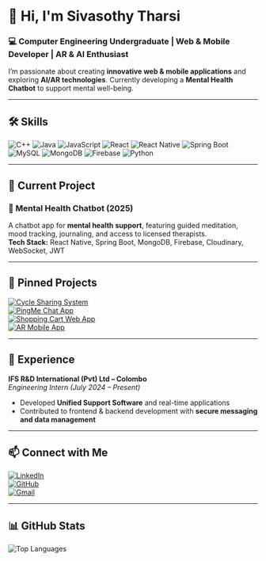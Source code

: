 # 👋 Hi, I'm Sivasothy Tharsi

### 💻 Computer Engineering Undergraduate | Web & Mobile Developer | AR & AI Enthusiast  

I’m passionate about creating **innovative web & mobile applications** and exploring **AI/AR technologies**. Currently developing a **Mental Health Chatbot** to support mental well-being.  

---

## 🛠️ Skills

![C++](https://img.shields.io/badge/C++-00599C?style=for-the-badge&logo=c%2B%2B&logoColor=white)
![Java](https://img.shields.io/badge/Java-ED8B00?style=for-the-badge&logo=java&logoColor=white)
![JavaScript](https://img.shields.io/badge/JavaScript-F7DF1E?style=for-the-badge&logo=javascript&logoColor=black)
![React](https://img.shields.io/badge/React-61DAFB?style=for-the-badge&logo=react&logoColor=black)
![React Native](https://img.shields.io/badge/React_Native-61DAFB?style=for-the-badge&logo=react&logoColor=black)
![Spring Boot](https://img.shields.io/badge/Spring_Boot-6DB33F?style=for-the-badge&logo=spring&logoColor=white)
![MySQL](https://img.shields.io/badge/MySQL-4479A1?style=for-the-badge&logo=mysql&logoColor=white)
![MongoDB](https://img.shields.io/badge/MongoDB-47A248?style=for-the-badge&logo=mongodb&logoColor=white)
![Firebase](https://img.shields.io/badge/Firebase-FFCA28?style=for-the-badge&logo=firebase&logoColor=black)
![Python](https://img.shields.io/badge/Python-3776AB?style=for-the-badge&logo=python&logoColor=white)

---

## 🚀 Current Project

### 🤖 Mental Health Chatbot (2025)
A chatbot app for **mental health support**, featuring guided meditation, mood tracking, journaling, and access to licensed therapists.  
**Tech Stack:** React Native, Spring Boot, MongoDB, Firebase, Cloudinary, WebSocket, JWT  

---

## 🌟 Pinned Projects

[![Cycle Sharing System](https://img.shields.io/badge/Cycle_Sharing-ReactNative-blue?style=for-the-badge)](https://github.com/Sivasothy-Tharsi)  
[![PingMe Chat App](https://img.shields.io/badge/PingMe-RealTime_Chat-red?style=for-the-badge)](https://github.com/Sivasothy-Tharsi)  
[![Shopping Cart Web App](https://img.shields.io/badge/Shopping_Cart-Firebase-yellow?style=for-the-badge)](https://github.com/Sivasothy-Tharsi)  
[![AR Mobile App](https://img.shields.io/badge/AR_App-ReactNative-green?style=for-the-badge)](https://github.com/Sivasothy-Tharsi)  

---

## 💼 Experience

**IFS R&D International (Pvt) Ltd – Colombo**  
*Engineering Intern (July 2024 – Present)*  
- Developed **Unified Support Software** and real-time applications  
- Contributed to frontend & backend development with **secure messaging and data management**  

---

## 📫 Connect with Me

[![LinkedIn](https://img.shields.io/badge/LinkedIn-0077B5?style=for-the-badge&logo=linkedin&logoColor=white)](https://www.linkedin.com/in/sivasothy-tharsi)  
[![GitHub](https://img.shields.io/badge/GitHub-181717?style=for-the-badge&logo=github&logoColor=white)](https://github.com/Sivasothy-Tharsi)  
[![Gmail](https://img.shields.io/badge/Gmail-D14836?style=for-the-badge&logo=gmail&logoColor=white)](mailto:sivasothytharsi@gmail.com)  

---

## 📊 GitHub Stats
 
![Top Languages](https://github-readme-stats.vercel.app/api/top-langs/?username=Sivasothy-Tharsi&layout=compact&theme=radical)
